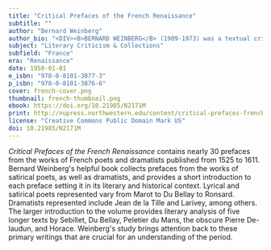 ```yaml
---
title: "Critical Prefaces of the French Renaissance"
subtitle: ""
author: "Bernard Weinberg"
author_bio: "<DIV><B>BERNARD WEINBERG</B> (1909-1973) was a textual critic, literary critic, and historian of criticism who designated his field of study as &quot;Romance Philology.&quot; He was a passionate collector of books in Italian and French literature beginning with a notable array of Renaissance texts on literary criticism. He taught in the Department of Romance Languages and Literature the University of Chicago and later served as department chair.</DIV>"
subject: "Literary Criticism & Collections"
subfield: "France"
era: "Renaissance"
date: 1950-01-01
e_isbn: "978-0-8101-3877-3"
p_isbn: "978-0-8101-3876-6"
cover: french-cover.png
thumbnail: french-thumbnail.png
ebook: https://doi.org/10.21985/N2171M
print: http://nupress.northwestern.edu/content/critical-prefaces-french-renaissance
license: "Creative Commons Public Domain Mark US"
doi: 10.21985/N2171M
---
```

_Critical Prefaces of the French Renaissance_ contains nearly 30 prefaces from the works of French poets and dramatists published from 1525 to 1611. Bernard Weinberg's helpful book collects prefaces from the works of satirical poets, as well as dramatists, and provides a short introduction to each preface setting it in its literary and historical context. Lyrical and satirical poets represented vary from Marot to Du Bellay to Ronsard. Dramatists represented include Jean de la Tille and Larivey, among others. The larger introduction to the volume provides literary analysis of five longer texts by Sebillet, Du Bellay, Peletier du Mans, the obscure Pierre De-laudun, and Horace. Weinberg's study brings attention back to these primary writings that are crucial for an understanding of the period.
